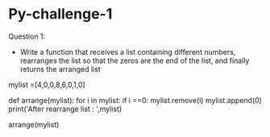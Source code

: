 # Py-challenge-1
Question 1:
- Write a function that receives a list containing different numbers, rearranges the list so that the zeros are the end of the list, and finally returns the arranged list

mylist =[4,0,0,8,6,0,1,0]

def arrange(mylist):
    for i in mylist:
        if i ==0:
            mylist.remove(i)
            mylist.append(0)
    print('After rearrange list : ',mylist)

arrange(mylist)

